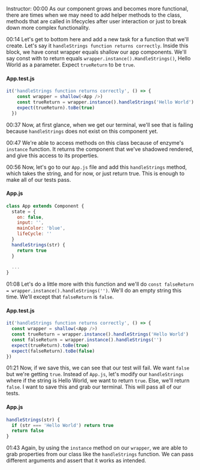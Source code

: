 Instructor: 00:00 As our component grows and becomes more functional, there are times when we may need to add helper methods to the class, methods that are called in lifecycles after user interaction or just to break down more complex functionality.

00:14 Let's get to bottom here and add a new task for a function that we'll create. Let's say it `handleStrings function returns correctly`. Inside this block, we have const wrapper equals shallow our app components. We'll say const with to return equals `wrapper.instance().HandleStrings()`, Hello World as a parameter. Expect `trueReturn` to be `true`.

#### App.test.js
``` javascript
it('handleStrings function returns correctly', () => {
    const wrapper = shallow(<App />)
    const trueReturn = wrapper.instance().handleStrings('Hello World')
    expect(trueReturn).toBe(true)
  })
```

00:37 Now, at first glance, when we get our terminal, we'll see that is failing because `handleStrings` does not exist on this component yet.

00:47 We're able to access methods on this class because of enzyme's `instance` function. It returns the component that we've shadowed rendered, and give this access to its properties.

00:56 Now, let's go to our `App.js` file and add this `handleStrings` method, which takes the string, and for now, or just return true. This is enough to make all of our tests pass.

#### App.js
``` javascript
class App extends Component {
  state = { 
    on: false,
    input: '',
    mainColor: 'blue',
    lifeCycle: ''
  }
  handleStrings(str) {
    return true
  }
  
  ...
}
```

01:08 Let's do a little more with this function and we'll do `const falseReturn = wrapper.instance().handleStrings('')`. We'll do an empty string this time. We'll except that `falseReturn` is `false`.

#### App.test.js
``` javascript
it('handleStrings function returns correctly', () => {
  const wrapper = shallow(<App />)
  const trueReturn = wrapper.instance().handleStrings('Hello World')
  const falseReturn = wrapper.instance().handleStrings('')
  expect(trueReturn).toBe(true)
  expect(falseReturn).toBe(false)
})
```

01:21 Now, if we save this, we can see that our test will fail. We want `false` but we're getting `true`. Instead of `App.js`, let's modify our `handleStrings` where if the string is Hello World, we want to return `true`. Else, we'll return `false`. I want to save this and grab our terminal. This will pass all of our tests.

#### App.js
``` javascript
handleStrings(str) {
  if (str === 'Hello World') return true
  return false
}
```

01:43 Again, by using the `instance` method on our `wrapper`, we are able to grab properties from our class like the `handleStrings` function. We can pass different arguments and assert that it works as intended.